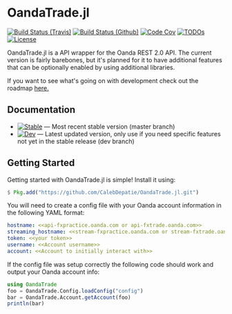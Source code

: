 # OandaTrade.jl

[![Build Status (Travis)][travis-ci-badge]][travis-ci]
[![Build Status (Github)][git-ci-badge]][git-ci]
[![Code Cov][code-cov-badge]][code-cov]
[![TODOs][todos-badge]][todos]
[![License][license-badge]][license]

OandaTrade.jl is a API wrapper for the Oanda REST 2.0 API. The current version is fairly barebones, but it's planned for it to have additional features that can be optionally enabled by using additional libraries.

If you want to see what's going on with development check out the roadmap [here.](https://github.com/CalebDepatie/OandaTrade.jl/projects/2)

## Documentation
 - [![Stable][docs-stable-badge]][docs-stable] &mdash; Most recent stable version (master branch)
 - [![Dev][docs-dev-badge]][docs-dev] &mdash; Latest updated version, only use if you need specific features not yet in the stable release (dev branch)

## Getting Started
Getting started with OandaTrade.jl is simple! Install it using:
```Julia
$ Pkg.add("https://github.com/CalebDepatie/OandaTrade.jl.git")
```
You will need to create a config file with your Oanda account information in the following YAML format:
```YAML
hostname: <<api-fxpractice.oanda.com or api-fxtrade.oanda.com>>
streaming_hostname: <<stream-fxpractice.oanda.com or stream-fxtrade.oanda.com>>
token: <<your token>>
username: <<Account username>>
account: <<Account to initially interact with>>
```
If the config file was setup correctly the following code should work and output your Oanda account info:
```Julia
using OandaTrade
foo = OandaTrade.Config.loadConfig("config")
bar = OandaTrade.Account.getAccount(foo)
println(bar)
```

[travis-ci]: https://travis-ci.org/CalebDepatie/OandaTrade.jl
[travis-ci-badge]: https://travis-ci.org/CalebDepatie/OandaTrade.jl.svg?branch=master

[git-ci]: https://github.com/CalebDepatie/OandaTrade.jl/actions?query=workflow%3Aci
[git-ci-badge]: https://github.com/CalebDepatie/OandaTrade.jl/workflows/ci/badge.svg

[code-cov]: https://codecov.io/gh/CalebDepatie/OandaTrade.jl
[code-cov-badge]: https://codecov.io/gh/CalebDepatie/OandaTrade.jl/branch/master/graph/badge.svg

[docs-stable]: https://calebdepatie.github.io/OandaTrade.jl/stable
[docs-stable-badge]: https://img.shields.io/badge/docs-stable-blue.svg

[docs-dev]: https://calebdepatie.github.io/OandaTrade.jl/dev
[docs-dev-badge]: https://img.shields.io/badge/docs-dev-blue.svg

[todos]: https://www.tickgit.com/browse?repo=github.com/CalebDepatie/OandaTrade.jl
[todos-badge]: https://badgen.net/https/api.tickgit.com/badgen/github.com/CalebDepatie/OandaTrade.jl

[license]: https://github.com/CalebDepatie/OandaTrade.jl/blob/master/LICENSE
[license-badge]:https://img.shields.io/github/license/CalebDepatie/OandaTrade.jl
